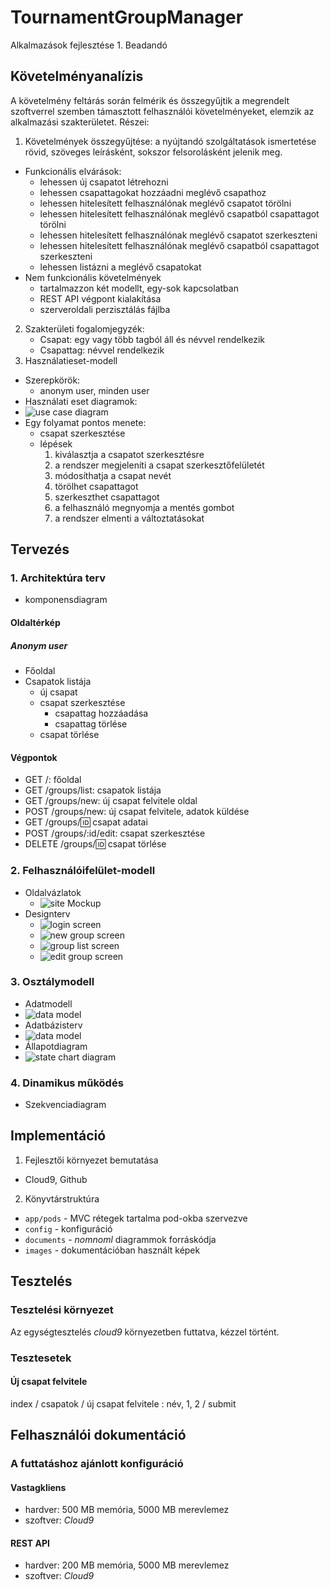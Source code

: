 # TournamentGroupManager
Alkalmazások fejlesztése 1. Beadandó

## Követelményanalízis

A követelmény feltárás során felmérik és összegyűjtik a megrendelt szoftverrel szemben támasztott felhasználói követelményeket, elemzik az alkalmazási szakterületet. Részei:

1. Követelmények összegyűjtése: a nyújtandó szolgáltatások ismertetése rövid, szöveges leírásként, sokszor felsorolásként jelenik meg.
 * Funkcionális elvárások:
    * lehessen új csapatot létrehozni
    * lehessen csapattagokat hozzáadni meglévő csapathoz
    * lehessen hitelesített felhasználónak meglévő csapatot törölni
    * lehessen hitelesített felhasználónak meglévő csapatból csapattagot törölni
    * lehessen hitelesített felhasználónak meglévő csapatot szerkeszteni
    * lehessen hitelesített felhasználónak meglévő csapatból csapattagot szerkeszteni
    * lehessen listázni a meglévő csapatokat
 * Nem funkcionális követelmények
    * tartalmazzon két modellt, egy-sok kapcsolatban
    * REST API végpont kialakítása
    * szerveroldali perzisztálás fájlba
2. Szakterületi fogalomjegyzék: 
    * Csapat: egy vagy több tagból áll és névvel rendelkezik
    * Csapattag: névvel rendelkezik
3. Használatieset-modell
  * Szerepkörök: 
    * anonym user, minden user
  * Használati eset diagramok:
  * ![use case diagram](images/usecasediagram.png)
  * Egy folyamat pontos menete:
    * csapat szerkesztése
    * lépések
      1. kiválasztja a csapatot szerkesztésre
      2. a rendszer megjeleníti a csapat szerkesztőfelületét
      3. módosíthatja a csapat nevét
      4. törölhet csapattagot
      5. szerkeszthet csapattagot
      6. a felhasználó megnyomja a mentés gombot
      7. a rendszer elmenti a változtatásokat

## Tervezés

### 1. Architektúra terv

  * komponensdiagram

#### Oldaltérkép

##### Anonym user

- Főoldal
- Csapatok listája
    + új csapat
    + csapat szerkesztése
      * csapattag hozzáadása
      * csapattag törlése
    + csapat törlése
  
#### Végpontok

  * GET /: főoldal
  * GET /groups/list: csapatok listája
  * GET /groups/new: új csapat felvitele oldal
  * POST /groups/new: új csapat felvitele, adatok küldése
  * GET /groups/:id: csapat adatai
  * POST /groups/:id/edit: csapat szerkesztése
  * DELETE /groups/:id: csapat törlése

### 2. Felhasználóifelület-modell
  * Oldalvázlatok
    * ![site Mockup](images/Mockup.jpg)
  * Designterv
    * ![login screen](images/loginScreen.png)
    * ![new group screen](images/newScreen.png)
    * ![group list screen](images/groupListScreen.png)
    * ![edit group screen](images/editScreen.PNG)

### 3. Osztálymodell
  * Adatmodell
  * ![data model](images/dataModel.png)
  * Adatbázisterv
  * ![data model](images/dataModel.png)
  * Állapotdiagram
  * ![state chart diagram](images/stateChartDiagram.png)

### 4. Dinamikus működés
  * Szekvenciadiagram

## Implementáció

1. Fejlesztői környezet bemutatása
  * Cloud9, Github
2. Könyvtárstruktúra
  * `app/pods` - MVC rétegek tartalma pod-okba szervezve
  * `config` - konfiguráció
  * `documents` - _nomnoml_ diagrammok forráskódja
  * `images` - dokumentációban használt képek

## Tesztelés

### Tesztelési környezet

Az egységtesztelés _cloud9_ környezetben futtatva, kézzel történt.

### Tesztesetek

#### Új csapat felvitele

index / csapatok / új csapat felvitele : név, 1, 2 / submit

## Felhasználói dokumentáció

### A futtatáshoz ajánlott konfiguráció

#### Vastagkliens

* hardver: 500 MB memória, 5000 MB merevlemez
* szoftver: _Cloud9_

#### REST API

* hardver: 200 MB memória, 5000 MB merevlemez
* szoftver: _Cloud9_